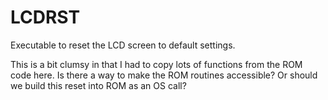# LCDRST

Executable to reset the LCD screen to default settings.

This is a bit clumsy in that I had to copy lots of functions from the ROM code here. Is there a way to make the ROM routines accessible? Or should we build this reset into ROM as an OS call?
